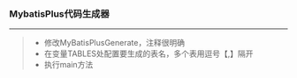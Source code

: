### MybatisPlus代码生成器
---
> * 修改MyBatisPlusGenerate，注释很明确
> * 在变量TABLES处配置要生成的表名，多个表用逗号【,】隔开
> * 执行main方法

